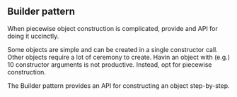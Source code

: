## **Builder pattern**
When piecewise object construction is complicated, provide and API for doing it uccinctly.

Some objects are simple and can be created in a single constructor call. Other objects require a lot of ceremony to create. Havin an object with (e.g.) 10 constructor arguments is not productive. Instead, opt for piecewise construction.

The Builder pattern provides an API for constructing an object step-by-step.
